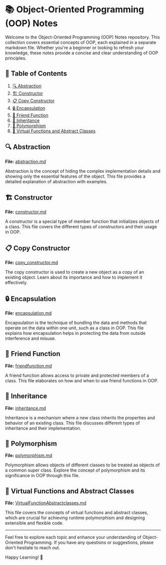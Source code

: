 # 📚 Object-Oriented Programming (OOP) Notes

Welcome to the Object-Oriented Programming (OOP) Notes repository. This collection covers essential concepts of OOP, each explained in a separate markdown file. Whether you're a beginner or looking to refresh your knowledge, these notes provide a concise and clear understanding of OOP principles.

## 📖 Table of Contents

1. [🔍 Abstraction](#abstraction)
2. [🏗️ Constructor](#constructor)
3. [📋 Copy Constructor](#copy-constructor)
4. [🔒 Encapsulation](#encapsulation)
5. [🤝 Friend Function](#friend-function)
6. [🧬 Inheritance](#inheritance)
7. [🔀 Polymorphism](#polymorphism)
8. [🧩 Virtual Functions and Abstract Classes](#virtual-functions-and-abstract-classes)

## 🔍 Abstraction

**File:** [abstraction.md](abstraction.md)

Abstraction is the concept of hiding the complex implementation details and showing only the essential features of the object. This file provides a detailed explanation of abstraction with examples.

## 🏗️ Constructor

**File:** [constructor.md](constructor.md)

A constructor is a special type of member function that initializes objects of a class. This file covers the different types of constructors and their usage in OOP.

## 📋 Copy Constructor

**File:** [copy_constructor.md](copy_constructor.md)

The copy constructor is used to create a new object as a copy of an existing object. Learn about its importance and how to implement it effectively.

## 🔒 Encapsulation

**File:** [encapsulation.md](encapsulation.md)

Encapsulation is the technique of bundling the data and methods that operate on the data within one unit, such as a class in OOP. This file explains how encapsulation helps in protecting the data from outside interference and misuse.

## 🤝 Friend Function

**File:** [friendfunction.md](friendfunction.md)

A friend function allows access to private and protected members of a class. This file elaborates on how and when to use friend functions in OOP.

## 🧬 Inheritance

**File:** [inheritance.md](inheritance.md)

Inheritance is a mechanism where a new class inherits the properties and behavior of an existing class. This file discusses different types of inheritance and their implementation.

## 🔀 Polymorphism

**File:** [polymorphism.md](polymorphism.md)

Polymorphism allows objects of different classes to be treated as objects of a common super class. Explore the concept of polymorphism and its significance in OOP through this file.

## 🧩 Virtual Functions and Abstract Classes

**File:** [VirtualFunctionAbstractclasses.md](VirtualFunctionAbstractclasses.md)

This file covers the concepts of virtual functions and abstract classes, which are crucial for achieving runtime polymorphism and designing extensible and flexible code.

---

Feel free to explore each topic and enhance your understanding of Object-Oriented Programming. If you have any questions or suggestions, please don't hesitate to reach out.

Happy Learning! 🎉
